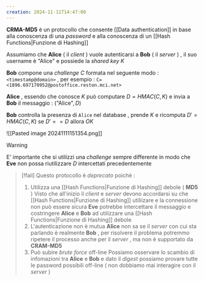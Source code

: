 ```yaml
---
creation: 2024-11-11T14:47:00
---
```

**CRMA-MD5** è un protocollo che consente [[Data authentication]] in base alla conoscenza di una *password* e alla conoscenza di un [[Hash Functions|Funzione di Hashing]] 

Assumiamo che **Alice** ( il *client* ) vuole autenticarsi a **Bob** ( il *server* ) , il suo username è "Alice" e possiede la *shared key* $K$ 

**Bob** compone una *challenge* $C$ formata nel seguente modo : `<timestamp@domain>` , per esempio : `C=<1896.697170952@postoffice.reston.mci.net>` 

**Alice** , essendo che conosce $K$ può computare $D=HMAC(C,K)$ e invia a **Bob** il messaggio : $(\text{"Alice"},D)$ 

**Bob** controlla la presenza di `Alice` nel database , prende $K$ e ricomputa $D' = HMAC(C,K)$ se $D' == D$ allora *OK* 

![[Pasted image 20241111151354.png]]

>[!warning] 
>
>E' importante che si utilizzi una *challenge* sempre differente in modo che **Eve** non possa riutilizzare $D$ intercettati precedentemente

>[!fail] 
>Questo protocollo è *deprecato* poichè : 
>1. Utilizza una [[Hash Functions|Funzione di Hashing]] debole ( **MD5** ) 
>	Visto che all'inizio il *client* e *server* devono accordarsi su che [[Hash Functions|Funzione di Hashing]] utiliizare e la connessione non può essere sicura **Eve** potrebbe intercettare il messaggio e costringere **Alice** e **Bob** ad utilizzare una [[Hash Functions|Funzione di Hashing]] debole 
>2. L'autenticazione non è mutua
>	**Alice** non sa se il *server* con cui sta parlando è realmente **Bob** , per risolvere il problema potremmo ripetere il processo anche per il *server* , ma non è supportato da **CRAM-MD5**
>3. Può subire *brute force* off-line
>	Possiamo osservare lo scambio di infomazioni tra **Alice** e **Bob** e dato il *digest* possiamo provare tutte le password possibili off-line ( non dobbiamo mai interagire con il *server* )